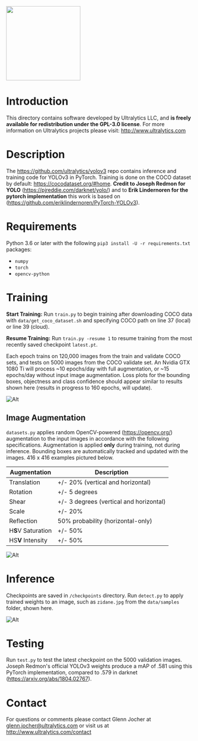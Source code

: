 <img src="https://storage.googleapis.com/ultralytics/UltralyticsLogoName1000×676.png" width="200">  

# Introduction

This directory contains software developed by Ultralytics LLC, and **is freely available for redistribution under the GPL-3.0 license**. For more information on Ultralytics projects please visit:
http://www.ultralytics.com

# Description

The https://github.com/ultralytics/yolov3 repo contains inference and training code for YOLOv3 in PyTorch. Training is done on the COCO dataset by default: https://cocodataset.org/#home. **Credit to Joseph Redmon for YOLO** (https://pjreddie.com/darknet/yolo/) and to **Erik Lindernoren for the pytorch implementation** this work is based on (https://github.com/eriklindernoren/PyTorch-YOLOv3).

# Requirements

Python 3.6 or later with the following `pip3 install -U -r requirements.txt` packages:

- `numpy`
- `torch`
- `opencv-python`

# Training

**Start Training:** Run `train.py` to begin training after downloading COCO data with `data/get_coco_dataset.sh` and specifying COCO path on line 37 (local) or line 39 (cloud).

**Resume Training:** Run `train.py -resume 1` to resume training from the most recently saved checkpoint `latest.pt`.

Each epoch trains on 120,000 images from the train and validate COCO sets, and tests on 5000 images from the COCO validate set. An Nvidia GTX 1080 Ti will process ~10 epochs/day with full augmentation, or ~15 epochs/day without input image augmentation. Loss plots for the bounding boxes, objectness and class confidence should appear similar to results shown here (results in progress to 160 epochs, will update).

![Alt](https://github.com/ultralytics/yolov3/blob/master/data/coco_training_loss.png "coco training loss")

## Image Augmentation

`datasets.py` applies random OpenCV-powered (https://opencv.org/) augmentation to the input images in accordance with the following specifications. Augmentation is applied **only** during training, not during inference. Bounding boxes are automatically tracked and updated with the images. 416 x 416 examples pictured below.

Augmentation | Description
--- | ---
Translation | +/- 20% (vertical and horizontal)
Rotation | +/- 5 degrees
Shear | +/- 3 degrees (vertical and horizontal)
Scale | +/- 20%
Reflection | 50% probability (horizontal-only)
H**S**V Saturation | +/- 50%
HS**V** Intensity | +/- 50%

![Alt](https://github.com/ultralytics/yolov3/blob/master/data/coco_augmentation_examples.jpg "coco image augmentation")

# Inference

Checkpoints are saved in `/checkpoints` directory. Run `detect.py` to apply trained weights to an image, such as `zidane.jpg` from the `data/samples` folder, shown here.

![Alt](https://github.com/ultralytics/yolov3/blob/master/data/zidane_result.jpg "inference example")

# Testing

Run `test.py` to test the latest checkpoint on the 5000 validation images. Joseph Redmon's official YOLOv3 weights produce a mAP of .581 using this PyTorch implementation, compared to .579 in darknet (https://arxiv.org/abs/1804.02767).

# Contact

For questions or comments please contact Glenn Jocher at glenn.jocher@ultralytics.com or visit us at http://www.ultralytics.com/contact
